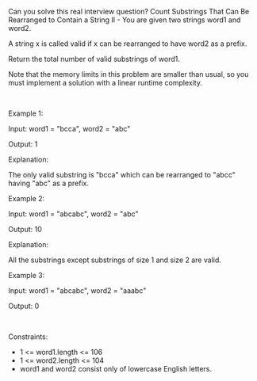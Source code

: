 Can you solve this real interview question? Count Substrings That Can Be Rearranged to Contain a String II - You are given two strings word1 and word2.

A string x is called valid if x can be rearranged to have word2 as a prefix.

Return the total number of valid substrings of word1.

Note that the memory limits in this problem are smaller than usual, so you must implement a solution with a linear runtime complexity.

 

Example 1:

Input: word1 = "bcca", word2 = "abc"

Output: 1

Explanation:

The only valid substring is "bcca" which can be rearranged to "abcc" having "abc" as a prefix.

Example 2:

Input: word1 = "abcabc", word2 = "abc"

Output: 10

Explanation:

All the substrings except substrings of size 1 and size 2 are valid.

Example 3:

Input: word1 = "abcabc", word2 = "aaabc"

Output: 0

 

Constraints:

 * 1 <= word1.length <= 106
 * 1 <= word2.length <= 104
 * word1 and word2 consist only of lowercase English letters.